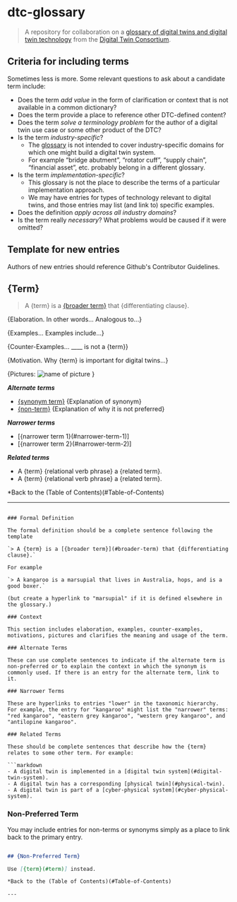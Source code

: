 # dtc-glossary

> A repository for collaboration on a [glossary of digital twins and digital twin technology](glossary.md) from the [Digital Twin Consortium](https://www.digitaltwinconsortium.org/).

## Criteria for including terms

Sometimes less is more. Some relevant questions to ask about a candidate term include:

- Does the term *add value* in the form of clarification or context that is not available in a common dictionary?
- Does the term provide a place to reference other DTC-defined content?
- Does the term *solve a terminology problem* for the author of a digital twin use case or some other product of the DTC?
- Is the term *industry-specific*?
  - The [glossary](glossary.md) is not intended to cover industry-specific domains for which one might build a digital twin system.
  - For example “bridge abutment”, “rotator cuff”, “supply chain”, “financial asset”, etc. probably belong in a different glossary.
- Is the term *implementation-specific*?
  - This glossary is not the place to describe the terms of a particular implementation approach.
  - We may have entries for types of technology relevant to digital twins, and those entries may list (and link to) specific examples.
- Does the definition *apply across all industry domains*?
- Is the term really *necessary*? What problems would be caused if it were omitted?

## Template for new entries

Authors of new entries should reference Github's Contributor Guidelines.

## {Term}

> A {term} is a [{broader term}](#broader-term) that {differentiating clause}.

{Elaboration. In other words... Analogous to...}

{Examples... Examples include...}

{Counter-Examples... ____ is not a {term}}

{Motivation. Why {term} is important for digital twins...}

{Pictures: ![name of picture](images\PreferredTerm.png) }

***Alternate terms***

- [{synonym term}](#synonym-term) {Explanation of synonym}
- [{non-term}](#non-preferred-term) {Explanation of why it is not preferred}

***Narrower terms***

- [{narrower term 1}(#narrower-term-1)]
- [{narrower term 2}(#narrower-term-2)]

***Related terms***

- A {term} {relational verb phrase} a {related term}.
- A {term} {relational verb phrase} a {related term}.

*Back to the (Table of Contents)(#Table-of-Contents)

---
```

### Formal Definition

The formal definition should be a complete sentence following the template

`> A {term} is a [{broader term}](#broader-term) that {differentiating clause}.`

For example

`> A kangaroo is a marsupial that lives in Australia, hops, and is a good boxer.`

(but create a hyperlink to "marsupial" if it is defined elsewhere in the glossary.)

### Context

This section includes elaboration, examples, counter-examples, motivations, pictures and clarifies the meaning and usage of the term.

### Alternate Terms

These can use complete sentences to indicate if the alternate term is non-preferred or to explain the context in which the synonym is commonly used. If there is an entry for the alternate term, link to it.

### Narrower Terms

These are hyperlinks to entries "lower" in the taxonomic hierarchy. For example, the entry for "kangaroo" might list the "narrower" terms: "red kangaroo", "eastern grey kangaroo", "western grey kangaroo", and "antilopine kangaroo".

### Related Terms

These should be complete sentences that describe how the {term} relates to some other term. For example:

```markdown
- A digital twin is implemented in a [digital twin system](#digital-twin-system).
- A digital twin has a corresponding [physical twin](#physical-twin).
- A digital twin is part of a [cyber-physical system](#cyber-physical-system).
```

### Non-Preferred Term

You may include entries for non-terms or synonyms simply as a place to link back to the primary entry.

```markdown

## {Non-Preferred Term}

Use [{term}(#term)] instead.

*Back to the (Table of Contents)(#Table-of-Contents)

---
```
